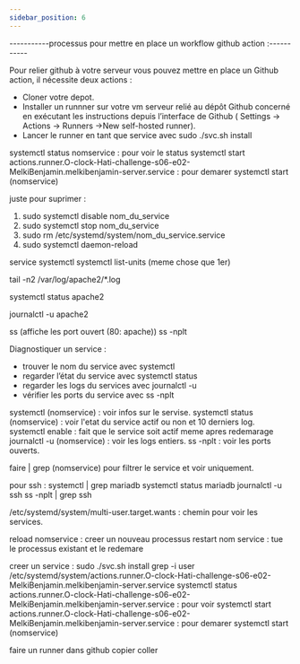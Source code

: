 ```yaml
---
sidebar_position: 6
---
```


-----------processus pour mettre en place un workflow github action :-----------

Pour relier github à votre serveur vous pouvez mettre en place un Github action, il nécessite deux actions :
- Cloner votre depot.
- Installer un runnner sur votre vm serveur relié au dépôt Github concerné en exécutant les instructions depuis l’interface de Github ( Settings → Actions → Runners →New self-hosted runner).
- Lancer le runner en tant que service avec 
sudo ./svc.sh install

systemctl status nomservice : pour voir le status
systemctl start actions.runner.O-clock-Hati-challenge-s06-e02-MelkiBenjamin.melkibenjamin-server.service : pour demarer
systemctl start (nomservice)

juste pour suprimer :
1. sudo systemctl disable nom_du_service
2. sudo systemctl stop nom_du_service
3. sudo rm /etc/systemd/system/nom_du_service.service
4. sudo systemctl daemon-reload

service
systemctl
systemctl list-units (meme chose que 1er)
 
tail -n2 /var/log/apache2/*.log

systemctl status apache2 

journalctl -u apache2

ss (affiche les port ouvert (80: apache))
ss -nplt

Diagnostiquer un service :
- trouver le nom du service avec systemctl
- regarder l’état du service avec systemctl status
- regarder les logs du services avec journalctl -u
- vérifier les ports du service avec ss -nplt

systemctl (nomservice) : voir infos sur le servise.
systemctl status (nomservice)  : voir l'etat du service actif ou non et 10 derniers log.
systemctl enable : fait que le service soit actif meme apres redemarage
journalctl -u (nomservice) : voir les logs entiers.
ss -nplt : voir les ports ouverts.

faire | grep (nomservice) pour filtrer le service et voir uniquement.

pour ssh :
systemctl | grep mariadb
systemctl status mariadb
journalctl -u ssh
ss -nplt | grep ssh

/etc/systemd/system/multi-user.target.wants : chemin pour voir les services.

reload nomservice : creer un nouveau processus
restart nom service : tue le processus existant et le redemare

creer un service :
sudo ./svc.sh install
grep -i user /etc/systemd/system/actions.runner.O-clock-Hati-challenge-s06-e02-MelkiBenjamin.melkibenjamin-server.service
systemctl status actions.runner.O-clock-Hati-challenge-s06-e02-MelkiBenjamin.melkibenjamin-server.service : pour voir 
systemctl start actions.runner.O-clock-Hati-challenge-s06-e02-MelkiBenjamin.melkibenjamin-server.service : pour demarer
systemctl start (nomservice)

faire un runner dans github copier coller